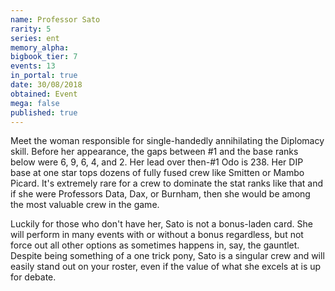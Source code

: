 ```yaml
---
name: Professor Sato
rarity: 5
series: ent
memory_alpha:
bigbook_tier: 7
events: 13
in_portal: true
date: 30/08/2018
obtained: Event
mega: false
published: true
---
```


Meet the woman responsible for single-handedly annihilating the Diplomacy skill. Before her appearance, the gaps between #1 and the base ranks below were 6, 9, 6, 4, and 2. Her lead over then-#1 Odo is 238. Her DIP base at one star tops dozens of fully fused crew like Smitten or Mambo Picard. It's extremely rare for a crew to dominate the stat ranks like that and if she were Professors Data, Dax, or Burnham, then she would be among the most valuable crew in the game.

Luckily for those who don't have her, Sato is not a bonus-laden card. She will perform in many events with or without a bonus regardless, but not force out all other options as sometimes happens in, say, the gauntlet. Despite being something of a one trick pony, Sato is a singular crew and will easily stand out on your roster, even if the value of what she excels at is up for debate.

